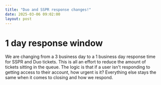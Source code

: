 ```yaml
---
title: "Duo and SSPR response changes!"
date: 2025-03-06 09:02:00
layout: post
---
```

# 1 day response window
We are changing from a 3 business day to a 1 business day response time for SSPR and Duo tickets. This is all an effort to reduce the amount of tickets sitting in the queue. The logic is that if a user isn't responding to getting access to their account, how urgent is it? Everything else stays the same when it comes to closing and how we respond.